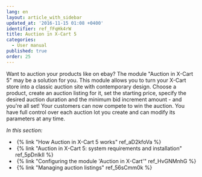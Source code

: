 ```yaml
---
lang: en
layout: article_with_sidebar
updated_at: '2016-11-15 01:08 +0400'
identifier: ref_fFqHk4rW
title: Auction in X-Cart 5
categories:
  - User manual
published: true
order: 25
---
```



Want to auction your products like on ebay? The module "Auction in X-Cart 5" may be a solution for you. This module allows you to turn your X-Cart store into a classic auction site with contemporary design. Choose a product, create an auction listing for it, set the starting price, specify the desired auction duration and the minimum bid increment amount - and you're all set! Your customers can now compete to win the auction. You have full control over each auction lot you create and can modify its parameters at any time.

_In this section:_

*   {% link "How Auction in X-Cart 5 works" ref_aD2kfoVa %}
*   {% link "Auction in X-Cart 5: system requirements and installation" ref_5pDnlkIl %}
*   {% link "Configuring the module 'Auction in X-Cart'" ref_HvGNMnhG %}
*   {% link "Managing auction listings" ref_56sCmm0k %}
